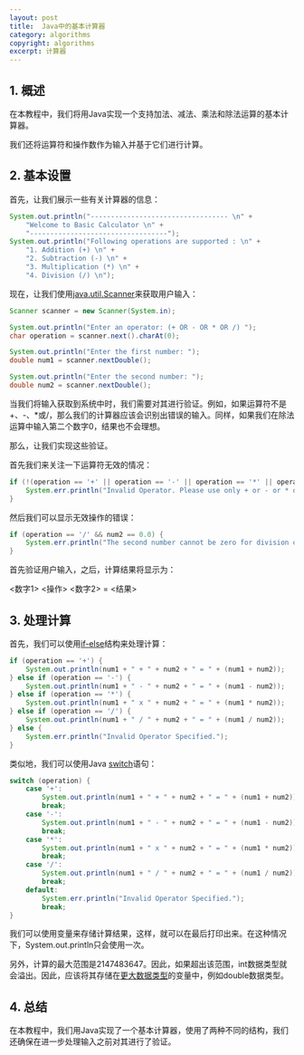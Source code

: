 ```yaml
---
layout: post
title:  Java中的基本计算器
category: algorithms
copyright: algorithms
excerpt: 计算器
---
```


## 1. 概述

在本教程中，我们将用Java实现一个支持加法、减法、乘法和除法运算的基本计算器。

我们还将运算符和操作数作为输入并基于它们进行计算。

## 2. 基本设置

首先，让我们展示一些有关计算器的信息：

```java
System.out.println("---------------------------------- \n" +
    "Welcome to Basic Calculator \n" +
    "----------------------------------");
System.out.println("Following operations are supported : \n" +
    "1. Addition (+) \n" +
    "2. Subtraction (-) \n" +
    "3. Multiplication (*) \n" +
    "4. Division (/) \n");
```

现在，让我们使用[java.util.Scanner](https://www.baeldung.com/java-scanner)来获取用户输入：

```java
Scanner scanner = new Scanner(System.in);

System.out.println("Enter an operator: (+ OR - OR * OR /) ");
char operation = scanner.next().charAt(0);

System.out.println("Enter the first number: ");
double num1 = scanner.nextDouble();

System.out.println("Enter the second number: ");
double num2 = scanner.nextDouble();
```

当我们将输入获取到系统中时，我们需要对其进行验证。例如，如果运算符不是+、-、\*或/，那么我们的计算器应该会识别出错误的输入。同样，如果我们在除法运算中输入第二个数字0，结果也不会理想。

那么，让我们实现这些验证。

首先我们来关注一下运算符无效的情况：

```java
if (!(operation == '+' || operation == '-' || operation == '*' || operation == '/')) {
    System.err.println("Invalid Operator. Please use only + or - or * or /");
}
```

然后我们可以显示无效操作的错误：

```java
if (operation == '/' && num2 == 0.0) {
    System.err.println("The second number cannot be zero for division operation.");
}
```

首先验证用户输入，之后，计算结果将显示为：

<数字1\> <操作\> <数字2\> = <结果\>

## 3. 处理计算

首先，我们可以使用[if-else](https://www.baeldung.com/java-if-else)结构来处理计算：

```java
if (operation == '+') {
    System.out.println(num1 + " + " + num2 + " = " + (num1 + num2));
} else if (operation == '-') {
    System.out.println(num1 + " - " + num2 + " = " + (num1 - num2));
} else if (operation == '*') {
    System.out.println(num1 + " x " + num2 + " = " + (num1 * num2));
} else if (operation == '/') {
    System.out.println(num1 + " / " + num2 + " = " + (num1 / num2));
} else {
    System.err.println("Invalid Operator Specified.");
}
```

类似地，我们可以使用Java [switch](https://www.baeldung.com/java-switch)语句：

```java
switch (operation) {
    case '+':
        System.out.println(num1 + " + " + num2 + " = " + (num1 + num2));
        break;
    case '-':
        System.out.println(num1 + " - " + num2 + " = " + (num1 - num2));
        break;
    case '*':
        System.out.println(num1 + " x " + num2 + " = " + (num1 * num2));
        break;
    case '/':
        System.out.println(num1 + " / " + num2 + " = " + (num1 / num2));
        break;
    default:
        System.err.println("Invalid Operator Specified.");
        break;
}
```

我们可以使用变量来存储计算结果，这样，就可以在最后打印出来。在这种情况下，System.out.println只会使用一次。

另外，计算的最大范围是2147483647。因此，如果超出该范围，int数据类型就会溢出。因此，应该将其存储在[更大数据类型](https://www.baeldung.com/java-primitives)的变量中，例如double数据类型。

## 4. 总结

在本教程中，我们用Java实现了一个基本计算器，使用了两种不同的结构，我们还确保在进一步处理输入之前对其进行了验证。